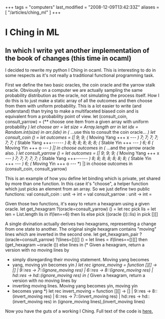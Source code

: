 +++
tags = "computers"
last_modified = "2008-12-09T13:42:33Z"
aliases = [ "/articles/ching_ml" ]
+++
# I Ching in ML

## In which I write yet another implementation of the book of changes (this time in ocaml)

I decided to rewrite my python I Ching in ocaml. This is interesting to
do in some respects as it's not really a traditional functional
programming task.

First we define the two basic oracles, the coin oracle and the yarrow
stalk oracle. Obviously on a computer we are actually sampling the same
probability distribution as the oracle, not simulating the process
itself. How I do this is to just make a static array of all the
outcomes and then choose from them with uniform probability. This is a
lot easier to write (and understand) than trying to make a multifaceted
biased coin and is equivalent from a probability point of view.
let (consult_coin, consult_yarrow) =
(** choose one item from a given array with uniform probability *)
let choose arr =
let size = Array.length arr in
let idx = Random.int(size) in
arr.(idx)
in
(* ...use this to consult the coin oracle... *)
let consult_coin () =
let outcomes = [|
9; 9;               (* Moving Yang +++ x --- *)
7; 7; 7; 7; 7; 7;   (* Stable Yang +++------ *)
8; 8; 8; 8; 8; 8;   (* Stable Yin  +++   --- *)
6; 6                (* Moving Yin  +++ o --- *)
|]
in
choose outcomes
in
(* ...and the yarrow oracle also. *)
let consult_yarrow () =
let outcomes = [|
9; 9; 9;             (* Moving Yang +++ x --- *)
7; 7; 7; 7; 7;       (* Stable Yang +++------ *)
8; 8; 8; 8; 8; 8; 8; (* Stable Yin  +++   --- *)
6;                   (* Moving Yin  +++ o --- *)
|]
in
choose outcomes
in
(consult_coin, consult_yarrow)

This is an example of how you define let binding which is private, yet
shared by more than one function. In this case it's "choose", a helper
function which just picks an element from an array. So we just define
two public functions:
val consult_coin : unit -> int = <fun>
val consult_yarrow : unit -> int = <fun>

Given those two functions, it's easy to return a hexagram using a given
oracle.
let get_hexagram ?(oracle=consult_yarrow) () =
let rec pick lis =
let len = List.length lis in
if(len==6) then lis else pick ((oracle ())::lis)
in
pick [][]

A single divination actually derives two hexagrams, representing a
change from one state to another. The original single hexagram contains
"moving" lines which are inverted in the second one.
let get_hexagram_pair ?(oracle=consult_yarrow) ?(lines=[)][] () =
let lines = if(lines==[)][] then (get_hexagram ~oracle ()) else lines in
(* Given a hexagram, return a version with no moving lines by
* simply disregarding their moving statement.  Moving yang becomes
* yang, moving yin becomes yin *)
let rec ignore_moving =
function
[][] -> []
| 9::res -> 7::(ignore_moving res)
| 6::res -> 8::(ignore_moving res)
| hd::res -> hd::(ignore_moving res)
in
(* Given a hexagram, return a version with no moving lines by
* inverting moving lines.  Moving yang becomes yin, moving yin
* becomes yang *)
let rec invert_moving =
function
[][] -> []
| 9::res -> 8::(invert_moving res)
| 6::res -> 7::(invert_moving res)
| hd::res -> hd::(invert_moving res)
in
(ignore_moving lines),(invert_moving lines)

Now you have the guts of a working I Ching. Full text of the code is
[here.][5]

[1]: http://www.uncarved.com/articles/ching_ml
[2]: http://www.uncarved.com/
[3]: http://www.uncarved.com/articles/contact
[4]: http://www.uncarved.com/login/
[5]: http://www.uncarved.com/static/ching.ml
[6]: http://www.uncarved.com/tags/computers
[7]: mailto:sean@uncarved.com
[8]: http://creativecommons.org/licenses/by-sa/4.0/
